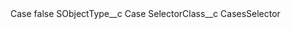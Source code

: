 <?xml version="1.0" encoding="UTF-8"?>
<CustomMetadata xmlns="http://soap.sforce.com/2006/04/metadata" xmlns:xsi="http://www.w3.org/2001/XMLSchema-instance" xmlns:xsd="http://www.w3.org/2001/XMLSchema">
    <label>Case</label>
    <protected>false</protected>
    <values>
        <field>SObjectType__c</field>
        <value xsi:type="xsd:string">Case</value>
    </values>
    <values>
        <field>SelectorClass__c</field>
        <value xsi:type="xsd:string">CasesSelector</value>
    </values>
</CustomMetadata>